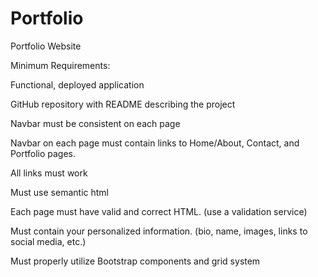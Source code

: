 # Portfolio
Portfolio Website

Minimum Requirements:

Functional, deployed application

GitHub repository with README describing the project

Navbar must be consistent on each page

Navbar on each page must contain links to Home/About, Contact, and Portfolio pages.

All links must work

Must use semantic html

Each page must have valid and correct HTML. (use a validation service)

Must contain your personalized information. (bio, name, images, links to social media, etc.)

Must properly utilize Bootstrap components and grid system
